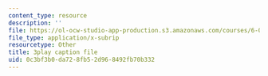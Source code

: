 ```yaml
---
content_type: resource
description: ''
file: https://ol-ocw-studio-app-production.s3.amazonaws.com/courses/6-042j-mathematics-for-computer-science-fall-2010/0c3bf3b0da728fb52d968492fb70b332_XX7ePR21Ook.srt
file_type: application/x-subrip
resourcetype: Other
title: 3play caption file
uid: 0c3bf3b0-da72-8fb5-2d96-8492fb70b332
---
```

